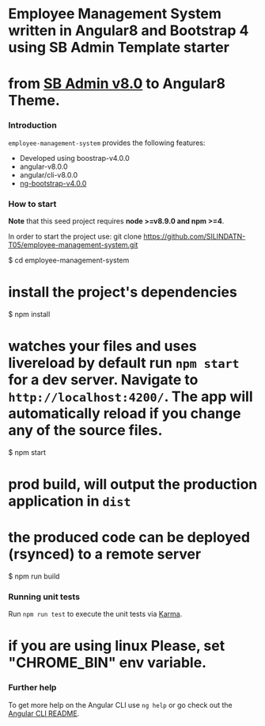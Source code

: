 # Employee Management System written in Angular8 and Bootstrap 4 using SB Admin Template starter

# from [SB Admin v8.0](http://startbootstrap.com/template-overviews/sb-admin-2/) to Angular8 Theme.

### Introduction

`employee-management-system` provides the following features:

-   Developed using boostrap-v4.0.0
-   angular-v8.0.0
-   angular/cli-v8.0.0
-   [ng-bootstrap-v4.0.0](https://github.com/ng-bootstrap/)

### How to start

**Note** that this seed project requires **node >=v8.9.0 and npm >=4**.

In order to start the project use:
git clone https://github.com/SILINDATN-T05/employee-management-system.git

\$ cd employee-management-system

# install the project's dependencies

\$ npm install

# watches your files and uses livereload by default run `npm start` for a dev server. Navigate to `http://localhost:4200/`. The app will automatically reload if you change any of the source files.

\$ npm start

# prod build, will output the production application in `dist`

# the produced code can be deployed (rsynced) to a remote server

\$ npm run build

### Running unit tests

Run `npm run test` to execute the unit tests via [Karma](https://karma-runner.github.io).

# if you are using linux Please, set "CHROME_BIN" env variable.  

### Further help

To get more help on the Angular CLI use `ng help` or go check out the [Angular CLI README](https://github.com/angular/angular-cli/blob/master/README.md).
```
